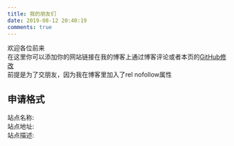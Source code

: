 ```yaml
---
title: 我的朋友们
date: 2019-08-12 20:40:19
comments: true
---
```


欢迎各位前来  
在这里你可以添加你的网站链接在我的博客上通过博客评论或者本页的<a href="https://github.com/Mryan2005/mryan2005.github.io/blob/src/source{{ url_for(page.source) }}">GitHub修改</a>  
前提是为了交朋友，因为我在博客里加入了rel nofollow属性  

## 申请格式

站点名称:  
站点地址:  
站点描述:  
